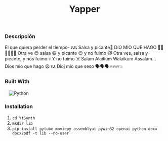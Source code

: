 <br/>
<div align="center">
  <h1 align="center">Yapper</h1>
</div>
<br/>

### Descripción
El que quiera perder el tiempo- 📞📞📞📞
Salsa y picante🤑
DIO MÍO QUE HAGO 📳📳📳📞📞📞
Otra ve 😌 salsa 😃 y picante 😉 y no fuimo 😼
Otra ves, salsa y picante, y nos fuimo 💀
Y no fuimo ☠️
Salam Alaikum Walaikum Assalam...
Dios mio que hago 😫 📞📞📞
Dioj mío que seso 🗣️🗣️🗣️🔥🔥🔥💥

### Built With
ㅤ![Python](https://img.shields.io/badge/python-3670A0?style=for-the-badge&logo=python&logoColor=ffdd54)


### Installation
 1. ```cd YtSynth```
 2. ```mkdir lib```
 3. ```pip install pytube moviepy assemblyai pywin32 openai python-docx docx2pdf -t lib --no-user```
